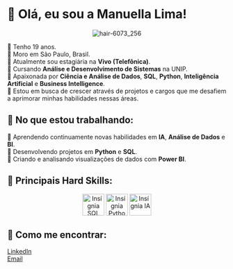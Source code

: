 # 💮 Olá, eu sou a Manuella Lima!

<div align="center">
  <img src="https://github.com/user-attachments/assets/590dd5ec-4fc8-4b4e-b635-b2fe2e6ff73b" alt="hair-6073_256">
</div>

💮 Tenho 19 anos.  
💮 Moro em São Paulo, Brasil.  
💮 Atualmente sou estagiária na **Vivo (Telefônica)**.  
💮 Cursando **Análise e Desenvolvimento de Sistemas** na UNIP.  
💮 Apaixonada por **Ciência e Análise de Dados**, **SQL**, **Python**, **Inteligência Artificial** e **Business Intelligence**.  
💮 Estou em busca de crescer através de projetos e cargos que me desafiem a aprimorar minhas habilidades nessas áreas.  

## 💮 No que estou trabalhando:
💮 Aprendendo continuamente novas habilidades em **IA**, **Análise de Dados** e **BI**.  
💮 Desenvolvendo projetos em **Python** e **SQL**.  
💮 Criando e analisando visualizações de dados com **Power BI**.

## 💮 Principais Hard Skills:

<p align="center">
  <img src="https://github.com/user-attachments/assets/2295fa03-9074-494f-85e3-28d106fcbb25" alt="Insígnia SQL" width="50" height="50">
  <img src="https://github.com/user-attachments/assets/d15c298d-8bd0-4b79-9e88-35fe26e713a8" alt="Insígnia Python" width="50" height="50">
  <img src="https://github.com/user-attachments/assets/9aaf219c-41be-4e44-bc80-8ae760c030dc" alt="Insígnia IA" width="50" height="50">
</p>

## 💮 Como me encontrar:
[LinkedIn](https://www.linkedin.com/in/manuella-lima-a310b5262/)  
[Email](manuella.silvalima@gmail.com)


